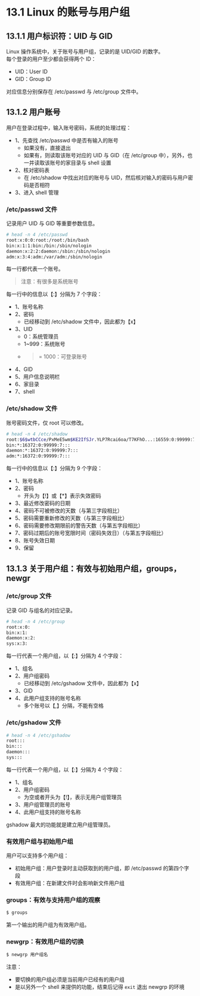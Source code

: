 # 13.1 Linux 的账号与用户组

## 13.1.1 用户标识符：UID 与 GID

Linux 操作系统中，关于账号与用户组，记录的是 UID/GID 的数字。<br />每个登录的用户至少都会获得两个 ID：

- UID：User ID
- GID：Group ID

对应信息分别保存在 /etc/passwd 与 /etc/group 文件中。

## 13.1.2 用户账号

用户在登录过程中，输入账号密码，系统的处理过程：

- 1、先查找 /etc/passwd 中是否有输入的账号
  - 如果没有，直接退出
  - 如果有，则读取该账号对应的 UID 与 GID（在 /etc/group 中），另外，也一并读取该账号的家目录与 shell 设置
- 2、核对密码表
  - 在 /etc/shadow 中找出对应的账号与 UID，然后核对输入的密码与用户密码是否相符
- 3、进入 shell 管理

### /etc/passwd 文件

记录用户 UID 与 GID 等重要参数信息。

```bash
# head -n 4 /etc/passwd
root:x:0:0:root:/root:/bin/bash
bin:x:1:1:bin:/bin:/sbin/nologin
daemon:x:2:2:daemon:/sbin:/sbin/nologin
adm:x:3:4:adm:/var/adm:/sbin/nologin
```

每一行都代表一个账号。

> 注意：有很多是系统账号

每一行中的信息以【:】分隔为 7 个字段：

- 1、账号名称
- 2、密码
  - 已经移动到 /etc/shadow 文件中，因此都为【x】
- 3、UID
  - 0：系统管理员
  - 1~999：系统账号
  - > = 1000：可登录账号
- 4、GID
- 5、用户信息说明栏
- 6、家目录
- 7、shell

### /etc/shadow 文件

账号密码文件，仅 root 可以修改。

```bash
# head -n 4 /etc/shadow
root:$6$wtbCCce/PxMeE5wm$KE2IfSJr.YLP7Rcai6oa/T7KFhO...:16559:0:99999:7:::
bin:*:16372:0:99999:7:::
daemon:*:16372:0:99999:7:::
adm:*:16372:0:99999:7:::
```

每一行中的信息以【:】分隔为 9 个字段：

- 1、账号名称
- 2、密码
  - 开头为【!】或【\*】表示失效密码
- 3、最近修改密码的日期
- 4、密码不可被修改的天数（与第三字段相比）
- 5、密码需要重新修改的天数（与第三字段相比）
- 6、密码需要修改期限前的警告天数（与第五字段相比）
- 7、密码过期后的账号宽限时间（密码失效日）（与第五字段相比）
- 8、账号失效日期
- 9、保留

## 13.1.3 关于用户组：有效与初始用户组，groups，newgr

### /etc/group 文件

记录 GID 与组名的对应记录。

```bash
# head -n 4 /etc/group
root:x:0:
bin:x:1:
daemon:x:2:
sys:x:3:
```

每一行代表一个用户组，以【:】分隔为 4 个字段：

- 1、组名
- 2、用户组密码
  - 已经移动到 /etc/gshadow 文件中，因此都为【x】
- 3、GID
- 4、此用户组支持的账号名称
  - 多个账号以【,】分隔，不能有空格

### /etc/gshadow 文件

```bash
# head -n 4 /etc/gshadow
root:::
bin:::
daemon:::
sys:::
```

每一行代表一个用户组，以【:】分隔为 4 个字段：

- 1、组名
- 2、用户组密码
  - 为空或者开头为【!】，表示无用户组管理员
- 3、用户组管理员的账号
- 4、此用户组支持的账号名称

gshadow 最大的功能就是建立用户组管理员。

### 有效用户组与初始用户组

用户可以支持多个用户组：

- 初始用户组：用户登录时主动获取到的用户组，即 /etc/passwd 的第四个字段
- 有效用户组：在新建文件时会影响新文件用户组

### groups：有效与支持用户组的观察

```bash
$ groups
```

第一个输出的用户组为有效用户组。

### newgrp：有效用户组的切换

```bash
$ newgrp 用户组名
```

注意：

- 要切换的用户组必须是当前用户已经有的用户组
- 是以另外一个 shell 来提供的功能，结束后记得 `exit` 退出 newgrp 的环境
